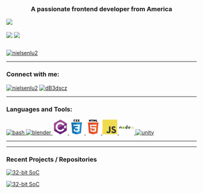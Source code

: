 <h3 align="center">A passionate frontend developer from America</h3>

![](https://komarev.com/ghpvc/?username=nielsenlu2&label=Profile+Views)

<div>
  <img align="center" width=55% src="https://github-readme-stats.vercel.app/api?username=nielsenlu2&include_all_commits=true&show_icons=true&hide=issues&count_private=true&theme=onedark&margin-w=15&margin-h=15" />
  <img align="center" width=40% src="https://github-readme-stats.vercel.app/api/top-langs/?username=nielsenlu2&layout=compact&langs_count=6&theme=onedark&margin-w=15&margin-h=15" />
</div>

<br>

<p align="left"> <a href="https://github.com/ryo-ma/github-profile-trophy/"><img src="https://github-profile-trophy.vercel.app/?username=nielsenlu2&theme=onedark&margin-w=15&margin-h=15" alt="nielsenlu2" /></a> </p>

<hr>

<h3 align="left">Connect with me:</h3>
<p align="left">
<a href="https://www.youtube.com/c/nielsenlu2" target="blank"><img align="center" src="https://raw.githubusercontent.com/rahuldkjain/github-profile-readme-generator/master/src/images/icons/Social/youtube.svg" alt="nielsenlu2" height="30" width="40" /></a>
<a href="https://discord.gg/dB3dscz" target="blank"><img align="center" src="https://raw.githubusercontent.com/rahuldkjain/github-profile-readme-generator/master/src/images/icons/Social/discord.svg" alt="dB3dscz" height="30" width="40" /></a>
</p>

<hr>

<h3 align="left">Languages and Tools:</h3>
<p align="left"> <a href="https://www.gnu.org/software/bash/" target="_blank" rel="noreferrer"> 
 <img src="https://www.vectorlogo.zone/logos/gnu_bash/gnu_bash-icon.svg" alt="bash" width="40" height="40"/> </a> <a href="https://www.blender.org/" target="_blank" rel="noreferrer"> 
 <img src="https://download.blender.org/branding/community/blender_community_badge_white.svg" alt="blender" width="40" height="40"/> </a> <a href="https://www.w3schools.com/cs/" target="_blank" rel="noreferrer"> 
 <img src="https://raw.githubusercontent.com/devicons/devicon/master/icons/csharp/csharp-original.svg" alt="csharp" width="40" height="40"/> </a> <a href="https://www.w3schools.com/css/" target="_blank" rel="noreferrer"> 
 <img src="https://raw.githubusercontent.com/devicons/devicon/master/icons/css3/css3-original-wordmark.svg" alt="css3" width="40" height="40"/> </a> <a href="https://cloud.google.com" target="_blank" rel="noreferrer"> 
 <img src="https://raw.githubusercontent.com/devicons/devicon/master/icons/html5/html5-original-wordmark.svg" alt="html5" width="40" height="40"/> </a> <a href="https://www.adobe.com/in/products/illustrator.html" target="_blank" rel="noreferrer"> 
 <img src="https://raw.githubusercontent.com/devicons/devicon/master/icons/javascript/javascript-original.svg" alt="javascript" width="40" height="40"/> </a> <a href="https://www.linux.org/" target="_blank" rel="noreferrer"> 
 <img src="https://raw.githubusercontent.com/devicons/devicon/master/icons/nodejs/nodejs-original-wordmark.svg" alt="nodejs" width="40" height="40"/> </a> <a href="https://www.photoshop.com/en" target="_blank" rel="noreferrer"> 
 <img src="https://www.vectorlogo.zone/logos/unity3d/unity3d-icon.svg" alt="unity" width="40" height="40"/> </a> </p>

<hr>

<hr>

<h3 align="left">Recent Projects / Repositories</h3>

[![32-bit SoC](https://github-readme-stats.vercel.app/api/pin/?username=darthluke04&repo=SEMAG&show_owner=false&theme=onedark)](https://github.com/darthluke04/SEMAG)

[![32-bit SoC](https://github-readme-stats.vercel.app/api/pin/?username=darthluke04&repo=Portfolio&show_owner=false&theme=onedark)](https://github.com/darthluke04/Portfolio)
